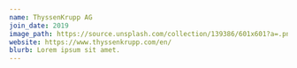 ```yaml
---
name: ThyssenKrupp AG
join_date: 2019
image_path: https://source.unsplash.com/collection/139386/601x601?a=.png
website: https://www.thyssenkrupp.com/en/
blurb: Lorem ipsum sit amet.
---
```

